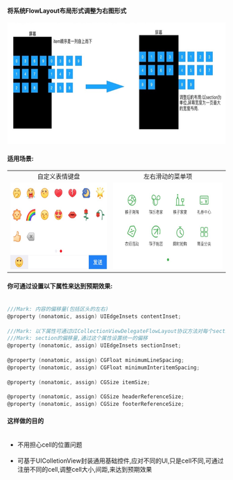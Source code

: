 <h4>将系统FlowLayout布局形式调整为右图形式</h4>
<img style="height: 280px" src="screenshots/97A92BD0-2499-491A-80D6-78605F9F7BE8.jpeg"/>
<h4>适用场景:</h4>
<table style="text-align: center">
    <tr>
        <td>自定义表情键盘</td>
        <td>左右滑动的菜单项</td>
    </tr>
    <tr>
        <td><img style="height: 200px" src="screenshots/F239AF03-7E1D-4ABF-B25F-C10E929B81C4.png"/></td>
        <td><img style="height: 200px" src="screenshots/F4C1F778-DEF8-45BE-83B5-39E3DD223099.jpeg"/></td>
    </tr>
</table>
<h4>你可通过设置以下属性来达到预期效果:</h4>

```objective-c  

///Mark: 内容的偏移量(包括区头的左右)
@property (nonatomic, assign) UIEdgeInsets contentInset;

///Mark: 以下属性可通过UICollectionViewDelegateFlowLayout协议方法对每个section单独设置
///Mark: section的偏移量,通过这个属性设置统一的偏移
@property (nonatomic, assign) UIEdgeInsets sectionInset;

@property (nonatomic, assign) CGFloat minimumLineSpacing;
@property (nonatomic, assign) CGFloat minimumInteritemSpacing;

@property (nonatomic, assign) CGSize itemSize;

@property (nonatomic, assign) CGSize headerReferenceSize;
@property (nonatomic, assign) CGSize footerReferenceSize;  

```
<h4>这样做的目的</h4>  

<ul>
    <li>不用担心cell的位置问题</li>
    <li>可基于UIColletionView封装通用基础控件,应对不同的UI,只是cell不同,可通过注册不同的cell,调整cell大小,间距,来达到预期效果</li>
</ul>

